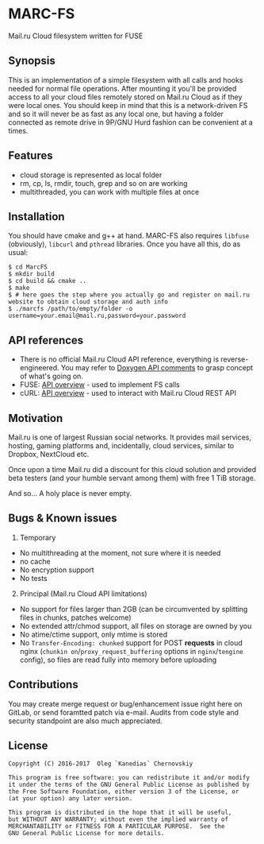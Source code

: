   MARC-FS
===========
Mail.ru Cloud filesystem written for FUSE

Synopsis
--------
This is an implementation of a simple filesystem with all calls and hooks needed for normal file operations. After mounting it you'll be provided access to all your cloud files remotely stored on Mail.ru Cloud as if they were local ones. You should keep in mind that this is a network-driven FS and so it will never be as fast as any local one, but having a folder connected as remote drive in 9P/GNU Hurd fashion can be convenient at a times.

Features
--------

- cloud storage is represented as local folder
- rm, cp, ls, rmdir, touch, grep and so on are working
- multithreaded, you can work with multiple files at once

Installation
------------
You should have cmake and g++ at hand.
MARC-FS also requires `libfuse` (obviously), `libcurl` and `pthread` libraries. Once you have all this, do as usual:


    $ cd MarcFS
    $ mkdir build
    $ cd build && cmake ..
    $ make
    $ # here goes the step where you actually go and register on mail.ru website to obtain cloud storage and auth info
    $ ./marcfs /path/to/empty/folder -o username=your.email@mail.ru,password=your.password

API references
--------------
- There is no official Mail.ru Cloud API reference, everything is reverse-engineered. You may refer to [Doxygen API comments](https://gitlab.com/Kanedias/MARC-FS/blob/master/marc_api.h) to grasp concept of what's going on.
- FUSE: [API overview](https://www.cs.hmc.edu/~geoff/classes/hmc.cs135.201109/homework/fuse/fuse_doc.html) - used to implement FS calls
- cURL: [API overview](https://curl.haxx.se/docs/) - used to interact with Mail.ru Cloud REST API

Motivation
----------
Mail.ru is one of largest Russian social networks. It provides mail services, hosting, gaming platforms and, incidentally, cloud services, similar to Dropbox, NextCloud etc.

Once upon a time Mail.ru did a discount for this cloud solution and provided beta testers (and your humble servant among them) with free 1 TiB storage.

And so... A holy place is never empty.

Bugs & Known issues
-------------------
1. Temporary
  - No multithreading at the moment, not sure where it is needed
  - no cache
  - No encryption support
  - No tests
2. Principal (Mail.ru Cloud API limitations)
  - No support for files larger than 2GB (can be circumvented by splitting files in chunks, patches welcome)
  - No extended attr/chmod support, all files on storage are owned by you
  - No atime/ctime support, only mtime is stored
  - No `Transfer-Encoding: chunked` support for POST **requests** in cloud nginx (`chunkin on`/`proxy_request_buffering` options in `nginx`/`tengine` config), so files are read fully into memory before uploading

Contributions
------------
You may create merge request or bug/enhancement issue right here on GitLab, or send foramtted patch via e-mail. Audits from code style and security standpoint are also much appreciated.

License
-------

    Copyright (C) 2016-2017  Oleg `Kanedias` Chernovskiy

    This program is free software: you can redistribute it and/or modify
    it under the terms of the GNU General Public License as published by
    the Free Software Foundation, either version 3 of the License, or
    (at your option) any later version.

    This program is distributed in the hope that it will be useful,
    but WITHOUT ANY WARRANTY; without even the implied warranty of
    MERCHANTABILITY or FITNESS FOR A PARTICULAR PURPOSE.  See the
    GNU General Public License for more details.
